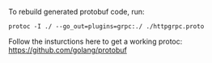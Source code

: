 To rebuild generated protobuf code, run:

    protoc -I ./ --go_out=plugins=grpc:./ ./httpgrpc.proto

Follow the insturctions here to get a working protoc: https://github.com/golang/protobuf